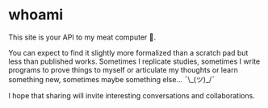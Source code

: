 # whoami

This site is your API to my meat computer 🧠.

You can expect to find it slightly more formalized than a scratch pad but less than published works. Sometimes I replicate studies, sometimes I write programs to prove things to myself or articulate my thoughts or learn something new, sometimes maybe something else... ¯\\\_(ツ)\_/¯

I hope that sharing will invite interesting conversations and collaborations.
